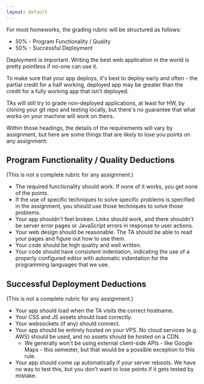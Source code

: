 ```yaml
---
layout: default
---
```


For most homeworks, the grading rubric will be structured as follows:

 - 50% - Program Functionality / Quality
 - 50% - Successful Deployment

Deployment is important. Writing the best web application in the world is pretty
pointless if no-one can use it. 

To make sure that your app deploys, it's best to deploy early and often - the 
partial credit for a half working, deployed app may be greater than the credit
for a fully working app that isn't deployed.

TAs will still try to grade non-deployed applications, at least for HW, by cloning
your git repo and testing locally, but there's no guarantee that what works on your
machine will work on theirs.

Within those headings, the details of the requirements will vary by assignment,
but here are some things that are likely to lose you points on any assignment:

## Program Functionality / Quality Deductions

(This is not a complete rubric for any assignment.)

 - The required functionality should work. If none of it works, you get none of the
   points.
 - If the use of specific techniques to solve specific problems is specified in the
   assignment, you should use those techniques to solve those problems.
 - Your app shouldn't feel broken. Links should work, and there shouldn't be server
   error pages or JavaScript errors in response to user actions.
 - Your web design should be reasonable. The TA should be able to read your pages
   and figure out how to use them.
 - Your code should be high quality and well written. 
 - Your code should have consistent indentation, indicating the use of a properly
   configured editor with automatic indentation for the programming languages that 
   we use.

## Successful Deployment Deductions

(This is not a complete rubric for any assignment.)

 - Your app should load when the TA visits the correct hostname.
 - Your CSS and JS assets should load correctly.
 - Your websockets (if any) should connect.
 - Your app should be entirely hosted on your VPS. No cloud services (e.g. AWS)
   should be used, and no assets should be hosted on a CDN.
   - We generally won't be using external client-side APIs - like Google Maps - this 
     semester, but that would be a possible exception to this rule.
 - Your app should come up automatically if your server reboots. We have no way to
   test this, but you don't want to lose points if it gets tested by mistake.
   
